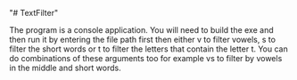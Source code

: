 "# TextFilter" 

The program is a console application. You will need to build the exe and then run it by entering the file path first then either v to filter vowels, s to filter the short words or t to filter the letters that contain the letter t. You can do combinations of these arguments too for example vs to filter by vowels in the middle and short words.
